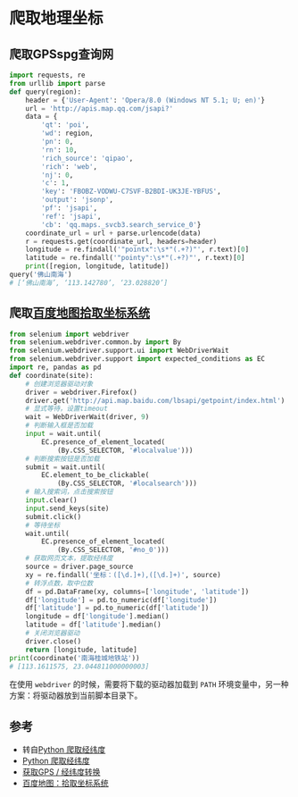 # 爬取地理坐标

## 爬取GPSspg查询网

```python
import requests, re
from urllib import parse
def query(region):
    header = {'User-Agent': 'Opera/8.0 (Windows NT 5.1; U; en)'}
    url = 'http://apis.map.qq.com/jsapi?'
    data = {
        'qt': 'poi',
        'wd': region,
        'pn': 0,
        'rn': 10,
        'rich_source': 'qipao',
        'rich': 'web',
        'nj': 0,
        'c': 1,
        'key': 'FBOBZ-VODWU-C7SVF-B2BDI-UK3JE-YBFUS',
        'output': 'jsonp',
        'pf': 'jsapi',
        'ref': 'jsapi',
        'cb': 'qq.maps._svcb3.search_service_0'}
    coordinate_url = url + parse.urlencode(data)
    r = requests.get(coordinate_url, headers=header)
    longitude = re.findall('"pointx":\s*"(.+?)"', r.text)[0]
    latitude = re.findall('"pointy":\s*"(.+?)"', r.text)[0]
    print([region, longitude, latitude])
query('佛山南海')
# [‘佛山南海’, ‘113.142780’, ‘23.028820’]
```

## 爬取[百度地图拾取坐标系统](http://api.map.baidu.com/lbsapi/getpoint/index.html) 

```python
from selenium import webdriver
from selenium.webdriver.common.by import By
from selenium.webdriver.support.ui import WebDriverWait
from selenium.webdriver.support import expected_conditions as EC
import re, pandas as pd
def coordinate(site):
    # 创建浏览器驱动对象
    driver = webdriver.Firefox()
    driver.get('http://api.map.baidu.com/lbsapi/getpoint/index.html')
    # 显式等待，设置timeout
    wait = WebDriverWait(driver, 9)
    # 判断输入框是否加载
    input = wait.until(
        EC.presence_of_element_located(
            (By.CSS_SELECTOR, '#localvalue')))
    # 判断搜索按钮是否加载
    submit = wait.until(
        EC.element_to_be_clickable(
            (By.CSS_SELECTOR, '#localsearch')))
    # 输入搜索词，点击搜索按钮
    input.clear()
    input.send_keys(site)
    submit.click()
    # 等待坐标
    wait.until(
        EC.presence_of_element_located(
            (By.CSS_SELECTOR, '#no_0')))
    # 获取网页文本，提取经纬度
    source = driver.page_source
    xy = re.findall('坐标：([\d.]+),([\d.]+)', source)
    # 转浮点数，取中位数
    df = pd.DataFrame(xy, columns=['longitude', 'latitude'])
    df['longitude'] = pd.to_numeric(df['longitude'])
    df['latitude'] = pd.to_numeric(df['latitude'])
    longitude = df['longitude'].median()
    latitude = df['latitude'].median()
    # 关闭浏览器驱动
    driver.close()
    return [longitude, latitude]
print(coordinate('南海桂城地铁站'))
# [113.1611575, 23.044811000000003]
```

在使用 `webdriver` 的时候，需要将下载的驱动器加载到 `PATH` 环境变量中，另一种方案：将驱动器放到当前脚本目录下。





## 参考

- 转自<a href="https://blog.csdn.net/Yellow_python/article/details/81156639#爬取gpsspg查询网" target="_blank">Python 爬取经纬度</a> 
- <a href="https://blog.csdn.net/Yellow_python/article/details/81156639#爬取gpsspg查询网" target="_blank">Python 爬取经纬度</a>
- <a href="https://www.it120.cc/help/kimv0s.html" target="_blank">获取GPS / 经纬度转换</a> 
- <a href="http://api.map.baidu.com/lbsapi/getpoint/index.html" target="_blank">百度地图：拾取坐标系统</a>  

